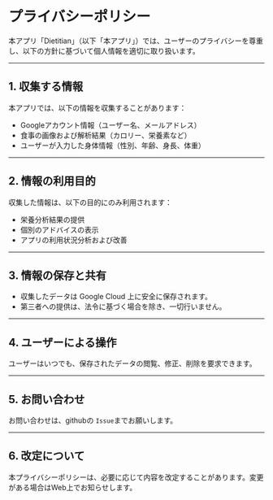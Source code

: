 # プライバシーポリシー

本アプリ「Dietitian」（以下「本アプリ」）では、ユーザーのプライバシーを尊重し、以下の方針に基づいて個人情報を適切に取り扱います。

---

## 1. 収集する情報

本アプリでは、以下の情報を収集することがあります：

- Googleアカウント情報（ユーザー名、メールアドレス）
- 食事の画像および解析結果（カロリー、栄養素など）
- ユーザーが入力した身体情報（性別、年齢、身長、体重）

---

## 2. 情報の利用目的

収集した情報は、以下の目的にのみ利用されます：

- 栄養分析結果の提供
- 個別のアドバイスの表示
- アプリの利用状況分析および改善

---

## 3. 情報の保存と共有

- 収集したデータは Google Cloud 上に安全に保存されます。
- 第三者への提供は、法令に基づく場合を除き、一切行いません。

---

## 4. ユーザーによる操作

ユーザーはいつでも、保存されたデータの閲覧、修正、削除を要求できます。

---

## 5. お問い合わせ

お問い合わせは、githubの `Issue`までお願いします。

---

## 6. 改定について

本プライバシーポリシーは、必要に応じて内容を改定することがあります。変更がある場合はWeb上でお知らせします。
